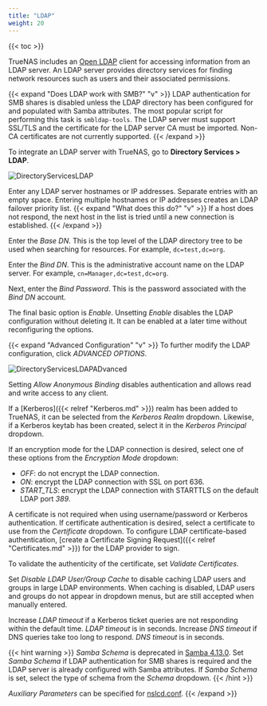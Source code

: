 ```yaml
---
title: "LDAP"
weight: 20
---
```


{{< toc >}}

TrueNAS includes an [Open LDAP](http://www.openldap.org/) client for accessing information from an LDAP server. An LDAP server provides directory services for finding network resources such as users and their associated permissions.

{{< expand "Does LDAP work with SMB?" "v" >}}
LDAP authentication for SMB shares is disabled unless the LDAP directory has been configured for and populated with Samba attributes.
The most popular script for performing this task is `smbldap-tools`.
The LDAP server must support SSL/TLS and the certificate for the LDAP server CA must be imported.
Non-CA certificates are not currently supported.
{{< /expand >}}

To integrate an LDAP server with TrueNAS, go to **Directory Services > LDAP**.

![DirectoryServicesLDAP](/images/CORE/12.0/DirectoryServicesLDAP.png "LDAP Options")

Enter any LDAP server hostnames or IP addresses.
Separate entries with an empty space.
Entering multiple hostnames or IP addresses creates an LDAP failover priority list.
{{< expand "What does this do?" "v" >}}
If a host does not respond, the next host in the list is tried until a new connection is established.
{{< /expand >}}

Enter the *Base DN*.
This is the top level of the LDAP directory tree to be used when searching for resources.
For example, `dc=test,dc=org`.

Enter the *Bind DN*.
This is the administrative account name on the LDAP server.
For example, `cn=Manager,dc=test,dc=org`.

Next, enter the *Bind Password*.
This is the password associated with the *Bind DN* account.

The final basic option is *Enable*.
Unsetting *Enable* disables the LDAP configuration without deleting it.
It can be enabled at a later time without reconfiguring the options.

{{< expand "Advanced Configuration" "v" >}}
To further modify the LDAP configuration, click *ADVANCED OPTIONS*.

![DirectoryServicesLDAPADvanced](/images/CORE/12.0/DirectoryServicesLDAPAdvanced.png "LDAP Advanced Options")

Setting *Allow Anonymous Binding* disables authentication and allows read and write access to any client.

If a [Kerberos]({{< relref "Kerberos.md" >}}) realm has been added to TrueNAS, it can be selected from the *Kerberos Realm* dropdown.
Likewise, if a Kerberos keytab has been created, select it in the *Kerberos Principal* dropdown.

If an encryption mode for the LDAP connection is desired, select one of these options from the *Encryption Mode* dropdown:

* *OFF*: do not encrypt the LDAP connection.
* *ON*: encrypt the LDAP connection with SSL on port 636.
* *START_TLS*: encrypt the LDAP connection with STARTTLS on the default LDAP port *389*.

A certificate is not required when using username/password or Kerberos authentication.
If certificate authentication is desired, select a certificate to use from the *Certificate* dropdown.
To configure LDAP certificate-based authentication, [create a Certificate Signing Request]({{< relref "Certificates.md" >}}) for the LDAP provider to sign.

To validate the authenticity of the certificate, set *Validate Certificates*.

Set *Disable LDAP User/Group Cache* to disable caching LDAP users and groups in large LDAP environments.
When caching is disabled, LDAP users and groups do not appear in dropdown menus, but are still accepted when manually entered.

Increase *LDAP timeout* if a Kerberos ticket queries are not responding within the default time.
*LDAP timeout* is in seconds.
Increase *DNS timeout* if DNS queries take too long to respond.
*DNS timeout* is in seconds.

{{< hint warning >}}
*Samba Schema* is deprecated in [Samba 4.13.0](https://www.samba.org/samba/history/samba-4.13.0.html).
Set *Samba Schema* if LDAP authentication for SMB shares is required and the LDAP server is already configured with Samba attributes.
If *Samba Schema* is set, select the type of schema from the *Schema* dropdown.
{{< /hint >}}

*Auxiliary Parameters* can be specified for [nslcd.conf](https://arthurdejong.org/nss-pam-ldapd/nslcd.conf.5).
{{< /expand >}}

